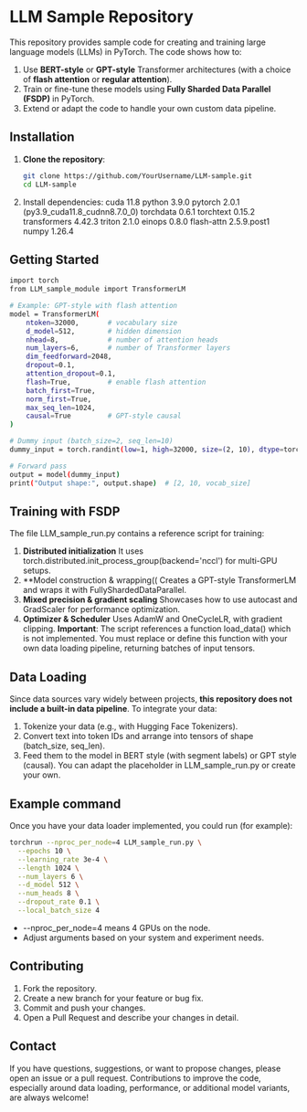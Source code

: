 # LLM Sample Repository

This repository provides sample code for creating and training large language models (LLMs) in PyTorch. The code shows how to:

1. Use **BERT-style** or **GPT-style** Transformer architectures (with a choice of **flash attention** or **regular attention**).
2. Train or fine-tune these models using **Fully Sharded Data Parallel (FSDP)** in PyTorch.
3. Extend or adapt the code to handle your own custom data pipeline.

## Installation

1. **Clone the repository**:
   ```bash
   git clone https://github.com/YourUsername/LLM-sample.git
   cd LLM-sample
2. Install dependencies:
   cuda                         11.8
   python                       3.9.0
   pytorch                      2.0.1 (py3.9_cuda11.8_cudnn8.7.0_0)
   torchdata                    0.6.1
   torchtext                    0.15.2
   transformers                 4.42.3
   triton                       2.1.0
   einops                       0.8.0
   flash-attn                   2.5.9.post1
   numpy                        1.26.4

## Getting Started
```bash
import torch
from LLM_sample_module import TransformerLM

# Example: GPT-style with flash attention
model = TransformerLM(
    ntoken=32000,       # vocabulary size
    d_model=512,        # hidden dimension
    nhead=8,            # number of attention heads
    num_layers=6,       # number of Transformer layers
    dim_feedforward=2048,
    dropout=0.1,
    attention_dropout=0.1,
    flash=True,         # enable flash attention
    batch_first=True,
    norm_first=True,
    max_seq_len=1024,
    causal=True         # GPT-style causal
)

# Dummy input (batch_size=2, seq_len=10)
dummy_input = torch.randint(low=1, high=32000, size=(2, 10), dtype=torch.long)

# Forward pass
output = model(dummy_input)
print("Output shape:", output.shape)  # [2, 10, vocab_size]
```
## Training with FSDP
The file LLM_sample_run.py contains a reference script for training:
1. **Distributed initialization**
   It uses torch.distributed.init_process_group(backend='nccl') for multi-GPU setups.
2. **Model construction & wrapping((
   Creates a GPT-style TransformerLM and wraps it with FullyShardedDataParallel.
3. **Mixed precision & gradient scaling**
   Showcases how to use autocast and GradScaler for performance optimization.
4. **Optimizer & Scheduler**
   Uses AdamW and OneCycleLR, with gradient clipping.
**Important**: The script references a function load_data() which is not implemented. You must replace or define this function with your own data loading pipeline, returning batches of input tensors.

## Data Loading
Since data sources vary widely between projects, **this repository does not include a built-in data pipeline**. To integrate your data:

1. Tokenize your data (e.g., with Hugging Face Tokenizers).
2. Convert text into token IDs and arrange into tensors of shape (batch_size, seq_len).
3. Feed them to the model in BERT style (with segment labels) or GPT style (causal).
You can adapt the placeholder in LLM_sample_run.py or create your own.

## Example command
Once you have your data loader implemented, you could run (for example):
```bash
torchrun --nproc_per_node=4 LLM_sample_run.py \
  --epochs 10 \
  --learning_rate 3e-4 \
  --length 1024 \
  --num_layers 6 \
  --d_model 512 \
  --num_heads 8 \
  --dropout_rate 0.1 \
  --local_batch_size 4
```
- --nproc_per_node=4 means 4 GPUs on the node.
- Adjust arguments based on your system and experiment needs.

## Contributing
1. Fork the repository.
2. Create a new branch for your feature or bug fix.
3. Commit and push your changes.
4. Open a Pull Request and describe your changes in detail.

## Contact
If you have questions, suggestions, or want to propose changes, please open an issue or a pull request. Contributions to improve the code, especially around data loading, performance, or additional model variants, are always welcome!
